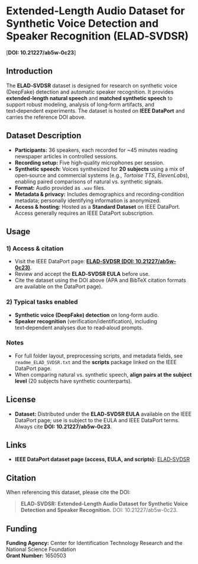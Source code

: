 
# Extended‑Length Audio Dataset for Synthetic Voice Detection and Speaker Recognition (ELAD‑SVDSR)

[**DOI: 10.21227/ab5w-0c23**]

## Introduction

The **ELAD‑SVDSR** dataset is designed for research on synthetic voice (DeepFake) detection and automatic speaker recognition. It provides **extended‑length natural speech** and **matched synthetic speech** to support robust modeling, analysis of long‑form artifacts, and text‑dependent experiments. The dataset is hosted on **IEEE DataPort** and carries the reference DOI above.

## Dataset Description

- **Participants:** 36 speakers, each recorded for \~45 minutes reading newspaper articles in controlled sessions.
- **Recording setup:** Five high‑quality microphones per session.
- **Synthetic speech:** Voices synthesized for **20 subjects** using a mix of open‑source and commercial systems (e.g., *Tortoise TTS*, *ElevenLabs*), enabling paired comparisons of natural vs. synthetic signals.
- **Format:** Audio provided as `.wav` files.
- **Metadata & privacy:** Includes demographics and recording‑condition metadata; personally identifying information is anonymized.
- **Access & hosting:** Hosted as a **Standard Dataset** on IEEE DataPort. Access generally requires an IEEE DataPort subscription.

## Usage

### 1) Access & citation

- Visit the IEEE DataPort page: [**ELAD‑SVDSR (DOI: 10.21227/ab5w-0c23)**](https://ieee-dataport.org/documents/extended-length-audio-dataset-synthetic-voice-detection-and-speaker-recognition-elad).
- Review and accept the **ELAD‑SVDSR EULA** before use.
- Cite the dataset using the DOI above (APA and BibTeX citation formats are available on the DataPort page).

### 2) Typical tasks enabled

- **Synthetic voice (DeepFake) detection** on long‑form audio.
- **Speaker recognition** (verification/identification), including text‑dependent analyses due to read‑aloud prompts.

### Notes

- For full folder layout, preprocessing scripts, and metadata fields, see `readme_ELAD_SVDSR.txt` and the **scripts** package linked on the IEEE DataPort page.
- When comparing natural vs. synthetic speech, **align pairs at the subject level** (20 subjects have synthetic counterparts).

## License

- **Dataset:** Distributed under the **ELAD‑SVDSR EULA** available on the IEEE DataPort page; use is subject to the EULA and IEEE DataPort terms. Always cite **DOI: 10.21227/ab5w-0c23**.


## Links

- **IEEE DataPort dataset page (access, EULA, and scripts):** [ELAD‑SVDSR](https://ieee-dataport.org/documents/extended-length-audio-dataset-synthetic-voice-detection-and-speaker-recognition-elad)

## Citation

When referencing this dataset, please cite the DOI:

> **ELAD‑SVDSR: Extended‑Length Audio Dataset for Synthetic Voice Detection and Speaker Recognition.** DOI: 10.21227/ab5w-0c23.


## Funding

**Funding Agency:** Center for Identification Technology Research and the National Science Foundation\
**Grant Number:** 1650503

